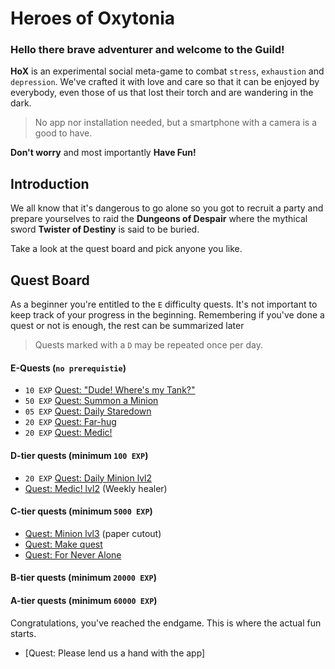 # Heroes of Oxytonia

### Hello there brave adventurer and welcome to the Guild!

**HoX** is an experimental social meta-game to combat
`stress`, `exhaustion` and `depression`.
We've crafted it with love and care so that it can be enjoyed by everybody,
even those of us that lost their torch and are wandering in the dark.

> No app nor installation needed, but a smartphone with a camera is a good to have.

**Don't worry** and most importantly **Have Fun!**

## Introduction

We all know that it's dangerous to go alone so you got to recruit
a party and prepare yourselves to raid the **Dungeons of Despair**
where the mythical sword **Twister of Destiny** is said to be buried.

Take a look at the quest board and pick anyone you like.

## Quest Board

As a beginner you're entitled to the `E` difficulty quests.
It's not important to keep track of your progress
in the beginning. 
Remembering if you've done a quest or not is enough, the rest can be summarized later

> Quests marked with a `D` may be repeated once per day.

#### E-Quests (`no prerequistie`)

- `10 EXP` [Quest: "Dude! Where's my Tank?"]()
- `50 EXP` [Quest: Summon a Minion]()
- `05 EXP` [Quest: Daily Staredown]()
- `20 EXP` [Quest: Far-hug]()
- `20 EXP` [Quest: Medic!]()

#### D-tier quests (minimum `100 EXP`)

- `20 EXP` [Quest: Daily Minion lvl2]()
- [Quest: Medic! lvl2]() (Weekly healer)


#### C-tier quests (minimum `5000 EXP`)
- [Quest: Minion lvl3]() (paper cutout)
- [Quest: Make quest]()
- [Quest: For Never Alone]()

#### B-tier quests (minimum `20000 EXP`)
#### A-tier quests (minimum `60000 EXP`)

Congratulations, you've reached the endgame.
This is where the actual fun starts.

- [Quest: Please lend us a hand with the app]
